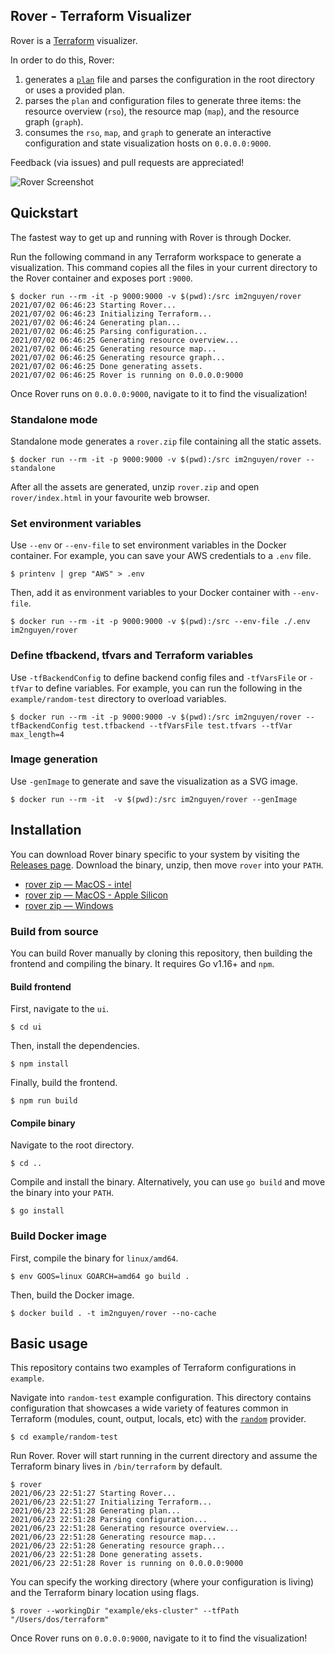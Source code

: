 ## Rover - Terraform Visualizer

Rover is a [Terraform](http://terraform.io/) visualizer. 

In order to do this, Rover:

1. generates a [`plan`](https://www.terraform.io/docs/cli/commands/plan.html#out-filename) file and parses the configuration in the root directory or uses a provided plan.
1. parses the `plan` and configuration files to generate three items: the resource overview (`rso`), the resource map (`map`), and the resource graph (`graph`).
1. consumes the `rso`, `map`, and `graph` to generate an interactive configuration and state visualization hosts on `0.0.0.0:9000`.

Feedback (via issues) and pull requests are appreciated! 

![Rover Screenshot](docs/rover-cropped-screenshot.png)

## Quickstart

The fastest way to get up and running with Rover is through Docker.

Run the following command in any Terraform workspace to generate a visualization. This command copies all the files in your current directory to the Rover container and exposes port `:9000`.

```
$ docker run --rm -it -p 9000:9000 -v $(pwd):/src im2nguyen/rover
2021/07/02 06:46:23 Starting Rover...
2021/07/02 06:46:23 Initializing Terraform...
2021/07/02 06:46:24 Generating plan...
2021/07/02 06:46:25 Parsing configuration...
2021/07/02 06:46:25 Generating resource overview...
2021/07/02 06:46:25 Generating resource map...
2021/07/02 06:46:25 Generating resource graph...
2021/07/02 06:46:25 Done generating assets.
2021/07/02 06:46:25 Rover is running on 0.0.0.0:9000
```

Once Rover runs on `0.0.0.0:9000`, navigate to it to find the visualization!

### Standalone mode

Standalone mode generates a `rover.zip` file containing all the static assets.

```
$ docker run --rm -it -p 9000:9000 -v $(pwd):/src im2nguyen/rover --standalone
```

After all the assets are generated, unzip `rover.zip` and open `rover/index.html` in your favourite web browser.

### Set environment variables

Use `--env` or `--env-file` to set environment variables in the Docker container. For example, you can save your AWS credentials to a `.env` file.

```
$ printenv | grep "AWS" > .env
```

Then, add it as environment variables to your Docker container with `--env-file`.

```
$ docker run --rm -it -p 9000:9000 -v $(pwd):/src --env-file ./.env im2nguyen/rover
```

### Define tfbackend, tfvars and Terraform variables

Use `-tfBackendConfig` to define backend config files and `-tfVarsFile` or `-tfVar` to define variables. For example, you can run the following in the `example/random-test` directory to overload variables.

```
$ docker run --rm -it -p 9000:9000 -v $(pwd):/src im2nguyen/rover --tfBackendConfig test.tfbackend --tfVarsFile test.tfvars --tfVar max_length=4
```

### Image generation

Use `-genImage` to generate and save the visualization as a SVG image.

```
$ docker run --rm -it  -v $(pwd):/src im2nguyen/rover --genImage
```

## Installation

You can download Rover binary specific to your system by visiting the [Releases page](https://github.com/im2nguyen/rover/releases). Download the binary, unzip, then move `rover` into your `PATH`.

- [rover zip — MacOS - intel](https://github.com/im2nguyen/rover/releases/download/v0.3.2/rover_0.3.2_darwin_amd64.zip)
- [rover zip — MacOS - Apple Silicon](https://github.com/im2nguyen/rover/releases/download/v0.3.2/rover_0.3.2_darwin_arm64.zip)
- [rover zip — Windows](https://github.com/im2nguyen/rover/releases/download/v0.3.2/rover_0.3.2_windows_amd64.zip)

### Build from source

You can build Rover manually by cloning this repository, then building the frontend and compiling the binary. It requires Go v1.16+ and `npm`.

#### Build frontend

First, navigate to the `ui`.

```
$ cd ui
```

Then, install the dependencies.

```
$ npm install
```

Finally, build the frontend.

```
$ npm run build
```

#### Compile binary

Navigate to the root directory.

```
$ cd ..
```

Compile and install the binary. Alternatively, you can use `go build` and move the binary into your `PATH`.

```
$ go install
```

### Build Docker image

First, compile the binary for `linux/amd64`.

```
$ env GOOS=linux GOARCH=amd64 go build .
```

Then, build the Docker image.

```
$ docker build . -t im2nguyen/rover --no-cache
```


## Basic usage

This repository contains two examples of Terraform configurations in `example`.

Navigate into `random-test` example configuration. This directory contains configuration that showcases a wide variety of features common in Terraform (modules, count, output, locals, etc) with the [`random`](https://registry.terraform.io/providers/hashicorp/random/latest) provider.

```
$ cd example/random-test
```

Run Rover. Rover will start running in the current directory and assume the Terraform binary lives in `/bin/terraform` by default.

```
$ rover
2021/06/23 22:51:27 Starting Rover...
2021/06/23 22:51:27 Initializing Terraform...
2021/06/23 22:51:28 Generating plan...
2021/06/23 22:51:28 Parsing configuration...
2021/06/23 22:51:28 Generating resource overview...
2021/06/23 22:51:28 Generating resource map...
2021/06/23 22:51:28 Generating resource graph...
2021/06/23 22:51:28 Done generating assets.
2021/06/23 22:51:28 Rover is running on 0.0.0.0:9000
```

You can specify the working directory (where your configuration is living) and the Terraform binary location using flags.

```
$ rover --workingDir "example/eks-cluster" --tfPath "/Users/dos/terraform"
```

Once Rover runs on `0.0.0.0:9000`, navigate to it to find the visualization!

